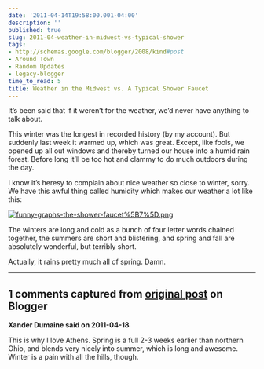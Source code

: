```yaml
---
date: '2011-04-14T19:58:00.001-04:00'
description: ''
published: true
slug: 2011-04-weather-in-midwest-vs-typical-shower
tags:
- http://schemas.google.com/blogger/2008/kind#post
- Around Town
- Random Updates
- legacy-blogger
time_to_read: 5
title: Weather in the Midwest vs. A Typical Shower Faucet
---
```



It’s been said that if it weren’t for the weather, we’d never have anything to talk about.

This winter was the longest in recorded history (by my account). But suddenly last week it warmed up, which was great. Except, like fools, we opened up all out windows and thereby turned our house into a humid rain forest. Before long it’ll be too hot and clammy to do much outdoors during the day. 

I know it’s heresy to complain about nice weather so close to winter, sorry. We have this awful thing called humidity which makes our weather a lot like this:

[![funny-graphs-the-shower-faucet%5B7%5D.png](funny-graphs-the-shower-faucet%5B7%5D.png)](http://graphjam.memebase.com/2011/02/22/funny-graphs-lukewarm-i-am-your-water/)

The winters are long and cold as a bunch of four letter words chained together, the summers are short and blistering, and spring and fall are absolutely wonderful, but terribly short. 

Actually, it rains pretty much all of spring. Damn.

---

## 1 comments captured from [original post](https://blog.wassupy.com/2011/04/weather-in-midwest-vs-typical-shower.html) on Blogger

**Xander Dumaine said on 2011-04-18**

This is why I love Athens. Spring is a full 2-3 weeks earlier than northern Ohio, and blends very nicely into summer, which is long and awesome. Winter is a pain with all the hills, though.

